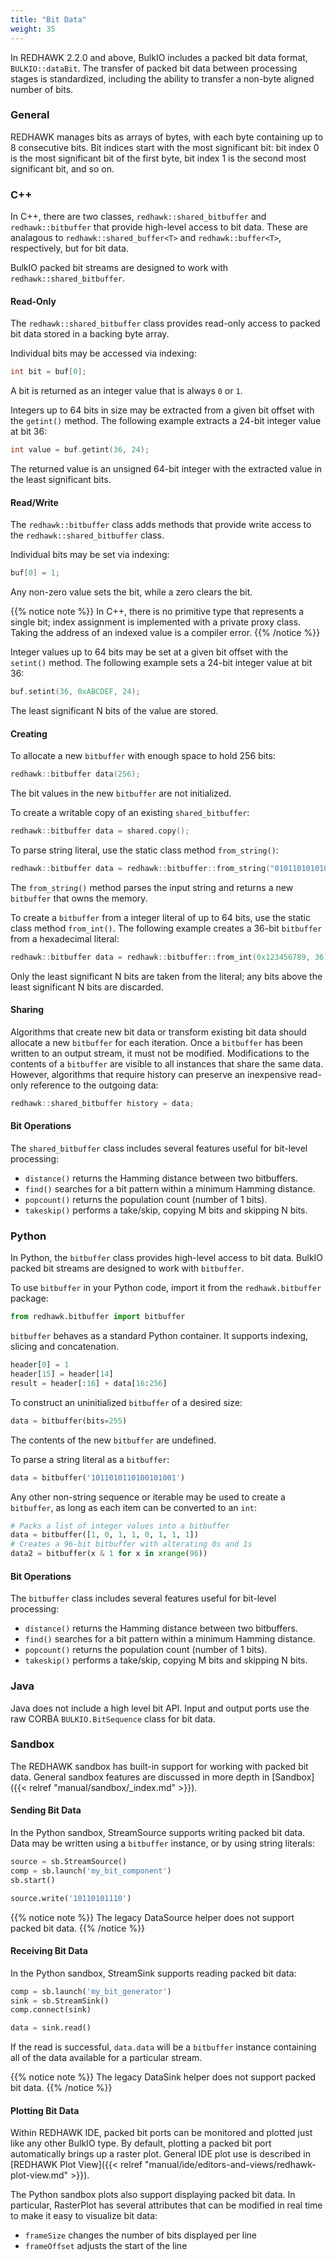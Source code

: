 ```yaml
---
title: "Bit Data"
weight: 35
---
```


In REDHAWK 2.2.0 and above, BulkIO includes a packed bit data format, `BULKIO::dataBit`.
The transfer of packed bit data between processing stages is standardized, including the ability to transfer a non-byte aligned number of bits.

### General

REDHAWK manages bits as arrays of bytes, with each byte containing up to 8 consecutive bits.
Bit indices start with the most significant bit: bit index 0 is the most significant bit of the first byte, bit index 1 is the second most significant bit, and so on.

### C++

In C++, there are two classes, `redhawk::shared_bitbuffer` and `redhawk::bitbuffer` that provide high-level access to bit data.
These are analagous to `redhawk::shared_buffer<T>` and `redhawk::buffer<T>`, respectively, but for bit data.

BulkIO packed bit streams are designed to work with `redhawk::shared_bitbuffer`.

#### Read-Only

The `redhawk::shared_bitbuffer` class provides read-only access to packed bit data stored in a backing byte array.

Individual bits may be accessed via indexing:

```c++
int bit = buf[0];
```

A bit is returned as an integer value that is always `0` or `1`.

Integers up to 64 bits in size may be extracted from a given bit offset with the `getint()` method.
The following example extracts a 24-bit integer value at bit 36:

```c++
int value = buf.getint(36, 24);
```

The returned value is an unsigned 64-bit integer with the extracted value in the least significant bits.

#### Read/Write

The `redhawk::bitbuffer` class adds methods that provide write access to the `redhawk::shared_bitbuffer` class.

Individual bits may be set via indexing:

```c++
buf[0] = 1;
```

Any non-zero value sets the bit, while a zero clears the bit.

{{% notice note %}}
In C++, there is no primitive type that represents a single bit; index assignment is implemented with a private proxy class.
Taking the address of an indexed value is a compiler error.
{{% /notice %}}

Integer values up to 64 bits may be set at a given bit offset with the `setint()` method.
The following example sets a 24-bit integer value at bit 36:

```c++
buf.setint(36, 0xABCDEF, 24);
```

The least significant N bits of the value are stored.

#### Creating

To allocate a new `bitbuffer` with enough space to hold 256 bits:

```c++
redhawk::bitbuffer data(256);
```

The bit values in the new `bitbuffer` are not initialized.

To create a writable copy of an existing `shared_bitbuffer`:

```c++
redhawk::bitbuffer data = shared.copy();
```

To parse string literal, use the static class method `from_string()`:

```c++
redhawk::bitbuffer data = redhawk::bitbuffer::from_string("0101101010101");
```

The `from_string()` method parses the input string and returns a new `bitbuffer` that owns the memory.

To create a `bitbuffer` from a integer literal of up to 64 bits, use the static class method `from_int()`.
The following example creates a 36-bit `bitbuffer` from a hexadecimal literal:

```c++
redhawk::bitbuffer data = redhawk::bitbuffer::from_int(0x123456789, 36);
```

Only the least significant N bits are taken from the literal; any bits above the least significant N bits are discarded.

#### Sharing

Algorithms that create new bit data or transform existing bit data should allocate a new `bitbuffer` for each iteration.
Once a `bitbuffer` has been written to an output stream, it must not be modified.
Modifications to the contents of a `bitbuffer` are visible to all instances that share the same data.
However, algorithms that require history can preserve an inexpensive read-only reference to the outgoing data:

```c++
redhawk::shared_bitbuffer history = data;
```

#### Bit Operations

The `shared_bitbuffer` class includes several features useful for bit-level processing:

 - `distance()` returns the Hamming distance between two bitbuffers.
 - `find()` searches for a bit pattern within a minimum Hamming distance.
 - `popcount()` returns the population count (number of 1 bits).
 - `takeskip()` performs a take/skip, copying M bits and skipping N bits.

### Python

In Python, the `bitbuffer` class provides high-level access to bit data.
BulkIO packed bit streams are designed to work with `bitbuffer`.

To use `bitbuffer` in your Python code, import it from the `redhawk.bitbuffer` package:

```py
from redhawk.bitbuffer import bitbuffer
```

`bitbuffer` behaves as a standard Python container.
It supports indexing, slicing and concatenation.

```py
header[0] = 1
header[15] = header[14]
result = header[:16] + data[16:256]
```

To construct an uninitialized `bitbuffer` of a desired size:

```py
data = bitbuffer(bits=255)
```

The contents of the new `bitbuffer` are undefined.

To parse a string literal as a `bitbuffer`:

```py
data = bitbuffer('1011010110100101001')
```

Any other non-string sequence or iterable may be used to create a `bitbuffer`, as long as each item can be converted to an `int`:

```py
# Packs a list of integer values into a bitbuffer
data = bitbuffer([1, 0, 1, 1, 0, 1, 1, 1])
# Creates a 96-bit bitbuffer with alterating 0s and 1s
data2 = bitbuffer(x & 1 for x in xrange(96))
```

#### Bit Operations

The `bitbuffer` class includes several features useful for bit-level processing:

 - `distance()` returns the Hamming distance between two bitbuffers.
 - `find()` searches for a bit pattern within a minimum Hamming distance.
 - `popcount()` returns the population count (number of 1 bits).
 - `takeskip()` performs a take/skip, copying M bits and skipping N bits.

### Java

Java does not include a high level bit API.
Input and output ports use the raw CORBA `BULKIO.BitSequence` class for bit data.

### Sandbox

The REDHAWK sandbox has built-in support for working with packed bit data.
General sandbox features are discussed in more depth in [Sandbox]({{< relref "manual/sandbox/_index.md" >}}).

#### Sending Bit Data

In the Python sandbox, StreamSource supports writing packed bit data.
Data may be written using a `bitbuffer` instance, or by using string literals:

```py
source = sb.StreamSource()
comp = sb.launch('my_bit_component')
sb.start()

source.write('10110101110')
```

{{% notice note %}}
The legacy DataSource helper does not support packed bit data.
{{% /notice %}}

#### Receiving Bit Data

In the Python sandbox, StreamSink supports reading packed bit data:

```py
comp = sb.launch('my_bit_generator')
sink = sb.StreamSink()
comp.connect(sink)

data = sink.read()
```

If the read is successful, `data.data` will be a `bitbuffer` instance containing all of the data available for a particular stream.

{{% notice note %}}
The legacy DataSink helper does not support packed bit data.
{{% /notice %}}

#### Plotting Bit Data

Within REDHAWK IDE, packed bit ports can be monitored and plotted just like any other BulkIO type.
By default, plotting a packed bit port automatically brings up a raster plot.
General IDE plot use is described in [REDHAWK Plot View]({{< relref "manual/ide/editors-and-views/redhawk-plot-view.md" >}}).

The Python sandbox plots also support displaying packed bit data.
In particular, RasterPlot has several attributes that can be modified in real time to make it easy to visualize bit data:

 - `frameSize` changes the number of bits displayed per line
 - `frameOffset` adjusts the start of the line
